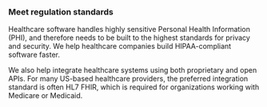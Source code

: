 ### Meet regulation standards

Healthcare software handles highly sensitive Personal Health Information (PHI),
and therefore needs to be built to the highest standards for privacy and security.
We help healthcare companies build HIPAA-compliant software faster.

We also help integrate healthcare systems using both proprietary and open APIs.
For many US-based healthcare providers, the preferred integration standard is
often HL7 FHIR, which is required for organizations working with Medicare or Medicaid.
